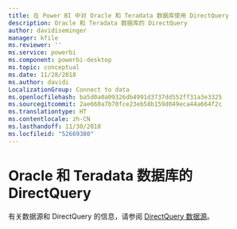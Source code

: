 ```yaml
---
title: 在 Power BI 中对 Oracle 和 Teradata 数据库使用 DirectQuery
description: Oracle 和 Teradata 数据库的 DirectQuery
author: davidiseminger
manager: kfile
ms.reviewer: ''
ms.service: powerbi
ms.component: powerbi-desktop
ms.topic: conceptual
ms.date: 11/28/2018
ms.author: davidi
LocalizationGroup: Connect to data
ms.openlocfilehash: ba5d0a0a09326db4991d3737dd552ff31a3e3325
ms.sourcegitcommit: 2ae660a7b70fce23eb58b159d049eca44a664f2c
ms.translationtype: HT
ms.contentlocale: zh-CN
ms.lasthandoff: 11/30/2018
ms.locfileid: "52669380"
---
```

# <a name="directquery-for-oracle-and-teradata-databases"></a>Oracle 和 Teradata 数据库的 DirectQuery
有关数据源和 DirectQuery 的信息，请参阅 [DirectQuery 数据源](desktop-directquery-data-sources.md)。

